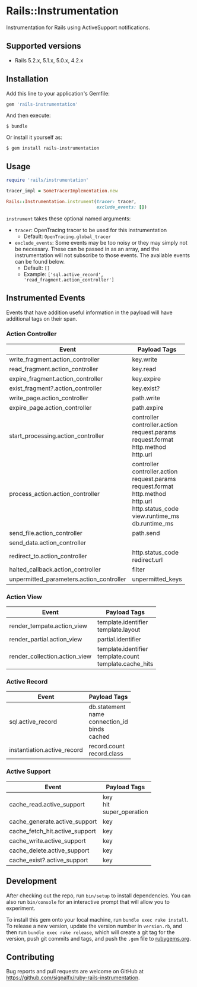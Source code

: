 # Rails::Instrumentation

Instrumentation for Rails using ActiveSupport notifications.

## Supported versions

- Rails 5.2.x, 5.1.x, 5.0.x, 4.2.x

## Installation

Add this line to your application's Gemfile:

```ruby
gem 'rails-instrumentation'
```

And then execute:

    $ bundle

Or install it yourself as:

    $ gem install rails-instrumentation

## Usage

```ruby
require 'rails/instrumentation'

tracer_impl = SomeTracerImplementation.new

Rails::Instrumentation.instrument(tracer: tracer,
                                  exclude_events: [])
```

`instrument` takes these optional named arguments:
- `tracer`: OpenTracing tracer to be used for this instrumentation
    - Default: `OpenTracing.global_tracer`
- `exclude_events`: Some events may be too noisy or they may simply not be
  necessary. These can be passed in as an array, and the instrumentation will
  not subscribe to those events. The available events can be found below.
    - Default: `[]`
    - Example: `['sql.active_record', 'read_fragment.action_controller']`

## Instrumented Events

Events that have addition useful information in the payload will have additional
tags on their span.

### Action Controller

| Event                                    | Payload Tags                                                                                                                                                   |
| ---                                      | ---                                                                                                                                                            |
| write_fragment.action_controller         | key.write                                                                                                                                                      |
| read_fragment.action_controller          | key.read                                                                                                                                                       |
| expire_fragment.action_controller        | key.expire                                                                                                                                                     |
| exist_fragment?.action_controller        | key.exist?                                                                                                                                                     |
| write_page.action_controller             | path.write                                                                                                                                                     |
| expire_page.action_controller            | path.expire                                                                                                                                                    |
| start_processing.action_controller       | controller<br> controller.action<br> request.params<br> request.format<br> http.method<br> http.url                                                            |
| process_action.action_controller         | controller<br> controller.action<br> request.params<br> request.format<br> http.method<br> http.url<br> http.status_code<br> view.runtime_ms<br> db.runtime_ms |
| send_file.action_controller              | path.send                                                                                                                                                      |
| send_data.action_controller              |                                                                                                                                                                |
| redirect_to.action_controller            | http.status_code<br> redirect.url                                                                                                                              |
| halted_callback.action_controller        | filter                                                                                                                                                         |
| unpermitted_parameters.action_controller | unpermitted_keys                                                                                                                                               |
### Action View

| Event                         | Payload Tags                                                   |
| ---                           | ---                                                            |
| render_tempate.action_view    | template.identifier<br> template.layout                        |
| render_partial.action_view    | partial.identifier                                             |
| render_collection.action_view | template.identifier<br> template.count<br> template.cache_hits |

### Active Record

| Event                       | Payload Tags                                                 |
| ---                         | ---                                                          |
| sql.active_record           | db.statement<br> name<br> connection_id<br> binds<br> cached |
| instantiation.active_record | record.count<br> record.class                                |

### Active Support

| Event                          | Payload Tags                    |
| ---                            | ---                             |
| cache_read.active_support      | key<br> hit<br> super_operation |
| cache_generate.active_support  | key                             |
| cache_fetch_hit.active_support | key                             |
| cache_write.active_support     | key                             |
| cache_delete.active_support    | key                             |
| cache_exist?.active_support    | key                             |

## Development

After checking out the repo, run `bin/setup` to install dependencies. You can also run `bin/console` for an interactive prompt that will allow you to experiment.

To install this gem onto your local machine, run `bundle exec rake install`. To release a new version, update the version number in `version.rb`, and then run `bundle exec rake release`, which will create a git tag for the version, push git commits and tags, and push the `.gem` file to [rubygems.org](https://rubygems.org).

## Contributing

Bug reports and pull requests are welcome on GitHub at https://github.com/signalfx/ruby-rails-instrumentation.
